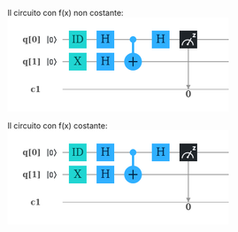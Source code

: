 Il circuito con f(x) non costante:
![non-costante](circuit(3).png)

Il circuito con f(x)  costante:
![non-costante](circuit(3).png)
